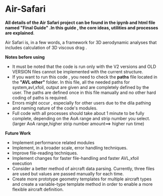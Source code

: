 # Air-Safari
 **All details of the **Air Safari** project can be found in the ipynb and html file named "Final Guide" .In this guide , the core ideas, utilities and processes are explained**. 

 
Air Safari is, in a few words, a framework for 3D aerodynamic analyses that includes calculation of 3D viscous drag .

**Notes before using**
*  It must be noted that the code is run only with the V2 versions and  OLD VERSION files cannot be implemented with the current structure. 
*  If you want to run this code , you need to check the **paths** file located in the **"AVL other"** folder. In this file, all the needed paths for system,avl,xfoil, output are given and are completely defined by the user. The paths are defined once in this file manually and no other hard coding of paths is required.
*  Errors might occur , especially for other users due to the dila pathing and naming nature of the code's modules.
* Full code with all processes should take about 1 minute to be fully complete, depending on the AoA range and strip number you select.(larger AoA range,higher strip number amount==> higher run time)

**Future Work** 
* Implement performance related modules
* Implement, in a broader scale, error handling techniques.
* Improve file-reading techniques.
* Implement changes for faster file-handling and faster AVL,xfoil execution
* Consider a better method of aircraft data parsing. Currently, three files are used but values are passed manually for each time.
* Create more prototype geometry templates for multiple aircraft types and create a variable-type template method in order to enable a more flexible aircraft definition.
  

